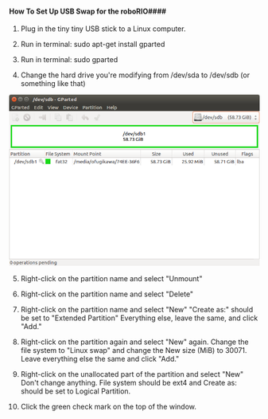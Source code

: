#### How To Set Up USB Swap for the roboRIO#### 
1) Plug in the tiny tiny USB stick to a Linux computer. 

2) Run in terminal:
sudo apt-get install gparted

3) Run in terminal:
sudo gparted

4) Change the hard drive you're modifying from /dev/sda to /dev/sdb (or something like that)

![](../../wiki-resources/programming/formatting1.png)

5) Right-click on the partition name and select "Unmount"

6) Right-click on the partition name and select "Delete"

7) Right-click on the partition name and select "New"
"Create as:" should be set to "Extended Partition"
Everything else, leave the same, and click "Add."

8) Right-click on the partition again and select "New" again.
Change the file system to "Linux swap" and change the New size (MiB) to 30071. 
Leave everything else the same and click "Add."

9) Right-click on the unallocated part of the partition and select "New"
Don't change anything. File system should be ext4 and Create as: should be set to Logical Partition.

10) Click the green check mark on the top of the window.
